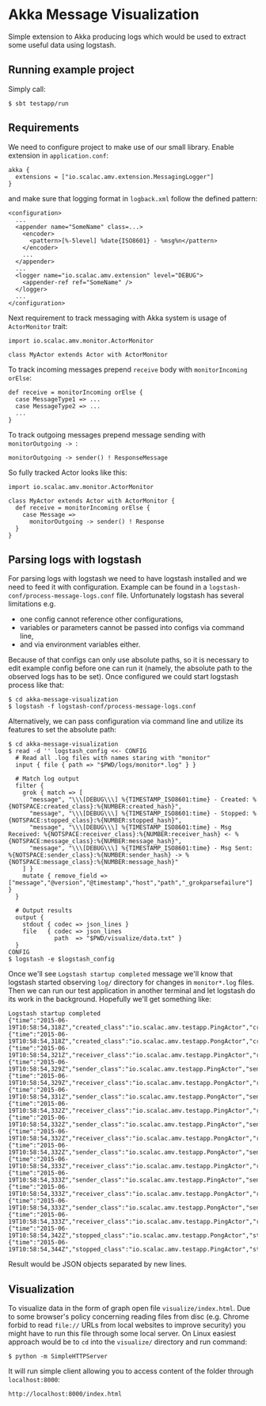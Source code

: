 # Akka Message Visualization

Simple extension to Akka producing logs which would be used to extract some useful data using logstash.

## Running example project

Simply call:

    $ sbt testapp/run
    
## Requirements

We need to configure project to make use of our small library. Enable extension in `application.conf`:

    akka {
      extensions = ["io.scalac.amv.extension.MessagingLogger"]
    }

and make sure that logging format in `logback.xml` follow the defined pattern:

    <configuration>
      ...
      <appender name="SomeName" class=...>
        <encoder>
          <pattern>[%-5level] %date{ISO8601} - %msg%n</pattern>
        </encoder>
        ...
      </appender>
      ...
      <logger name="io.scalac.amv.extension" level="DEBUG">
        <appender-ref ref="SomeName" />
      </logger>
      ...
    </configuration>

Next requirement to track messaging with Akka system is usage of `ActorMonitor` trait:

    import io.scalac.amv.monitor.ActorMonitor

    class MyActor extends Actor with ActorMonitor

To track incoming messages prepend `receive` body with `monitorIncoming orElse`:
 
    def receive = monitorIncoming orElse {
      case MessageType1 => ...
      case MessageType2 => ...
      ...
    }
    
To track outgoing messages prepend message sending with `monitorOutgoing -> `:

    monitorOutgoing -> sender() ! ResponseMessage
    
So fully tracked Actor looks like this:

    import io.scalac.amv.monitor.ActorMonitor
    
    class MyActor extends Actor with ActorMonitor {
      def receive = monitorIncoming orElse {
        case Message =>
          monitorOutgoing -> sender() ! Response
      }
    }

## Parsing logs with logstash

For parsing logs with logstash we need to have logstash installed and we need to feed it with configuration. Example can
be found in a `logstash-conf/process-message-logs.conf` file. Unfortunately logstash has several limitations e.g.

 * one config cannot reference other configurations,
 * variables or parameters cannot be passed into configs via command line,
 * and via environment variables either.
 
Because of that configs can only use absolute paths, so it is necessary to edit example config before one can run it
(namely, the absolute path to the observed logs has to be set). Once configured we could start logstash process like
that:

    $ cd akka-message-visualization
    $ logstash -f logstash-conf/process-message-logs.conf

Alternatively, we can pass configuration via command line and utilize its features to set the absolute path: 

    $ cd akka-message-visualization
    $ read -d '' logstash_config <<- CONFIG
      # Read all .log files with names staring with "monitor"
      input { file { path => "$PWD/logs/monitor*.log" } }
      
      # Match log output
      filter {
        grok { match => [
          "message", "\\\[DEBUG\\\] %{TIMESTAMP_ISO8601:time} - Created: %{NOTSPACE:created_class}:%{NUMBER:created_hash}",
          "message", "\\\[DEBUG\\\] %{TIMESTAMP_ISO8601:time} - Stopped: %{NOTSPACE:stopped_class}:%{NUMBER:stopped_hash}",
          "message", "\\\[DEBUG\\\] %{TIMESTAMP_ISO8601:time} - Msg Received: %{NOTSPACE:receiver_class}:%{NUMBER:receiver_hash} <- %{NOTSPACE:message_class}:%{NUMBER:message_hash}",
          "message", "\\\[DEBUG\\\] %{TIMESTAMP_ISO8601:time} - Msg Sent: %{NOTSPACE:sender_class}:%{NUMBER:sender_hash} -> %{NOTSPACE:message_class}:%{NUMBER:message_hash}"
        ] }
        mutate { remove_field => ["message","@version","@timestamp","host","path","_grokparsefailure"] }
      }
      
      # Output results
      output {
        stdout { codec => json_lines }
        file   { codec => json_lines
                 path  => "$PWD/visualize/data.txt" }
      }
    CONFIG
    $ logstash -e $logstash_config

Once we'll see `Logstash startup completed` message we'll know that logstash started observing `log/` directory for
changes in `monitor*.log` files. Then we can run our test application in another terminal and let logstash do its work
in the background. Hopefully we'll get something like:
 
    Logstash startup completed
    {"time":"2015-06-19T10:58:54,318Z","created_class":"io.scalac.amv.testapp.PingActor","created_hash":"1974990182"}
    {"time":"2015-06-19T10:58:54,318Z","created_class":"io.scalac.amv.testapp.PongActor","created_hash":"1656124757"}
    {"time":"2015-06-19T10:58:54,321Z","receiver_class":"io.scalac.amv.testapp.PingActor","receiver_hash":"1974990182","message_class":"io.scalac.amv.testapp.PingActor$Initialize$","message_hash":"-1430411344"}
    {"time":"2015-06-19T10:58:54,329Z","sender_class":"io.scalac.amv.testapp.PingActor","sender_hash":"1974990182","message_class":"io.scalac.amv.testapp.PingActor$PingMessage","message_hash":"696210608"}
    {"time":"2015-06-19T10:58:54,329Z","receiver_class":"io.scalac.amv.testapp.PongActor","receiver_hash":"1656124757","message_class":"io.scalac.amv.testapp.PingActor$PingMessage","message_hash":"696210608"}
    {"time":"2015-06-19T10:58:54,331Z","sender_class":"io.scalac.amv.testapp.PongActor","sender_hash":"1656124757","message_class":"io.scalac.amv.testapp.PongActor$PongMessage","message_hash":"-595598217"}
    {"time":"2015-06-19T10:58:54,332Z","receiver_class":"io.scalac.amv.testapp.PingActor","receiver_hash":"1974990182","message_class":"io.scalac.amv.testapp.PongActor$PongMessage","message_hash":"-595598217"}
    {"time":"2015-06-19T10:58:54,332Z","sender_class":"io.scalac.amv.testapp.PingActor","sender_hash":"1974990182","message_class":"io.scalac.amv.testapp.PingActor$PingMessage","message_hash":"696210608"}
    {"time":"2015-06-19T10:58:54,332Z","receiver_class":"io.scalac.amv.testapp.PongActor","receiver_hash":"1656124757","message_class":"io.scalac.amv.testapp.PingActor$PingMessage","message_hash":"696210608"}
    {"time":"2015-06-19T10:58:54,332Z","sender_class":"io.scalac.amv.testapp.PongActor","sender_hash":"1656124757","message_class":"io.scalac.amv.testapp.PongActor$PongMessage","message_hash":"-595598217"}
    {"time":"2015-06-19T10:58:54,333Z","receiver_class":"io.scalac.amv.testapp.PingActor","receiver_hash":"1974990182","message_class":"io.scalac.amv.testapp.PongActor$PongMessage","message_hash":"-595598217"}
    {"time":"2015-06-19T10:58:54,333Z","sender_class":"io.scalac.amv.testapp.PingActor","sender_hash":"1974990182","message_class":"io.scalac.amv.testapp.PingActor$PingMessage","message_hash":"696210608"}
    {"time":"2015-06-19T10:58:54,333Z","receiver_class":"io.scalac.amv.testapp.PongActor","receiver_hash":"1656124757","message_class":"io.scalac.amv.testapp.PingActor$PingMessage","message_hash":"696210608"}
    {"time":"2015-06-19T10:58:54,333Z","sender_class":"io.scalac.amv.testapp.PongActor","sender_hash":"1656124757","message_class":"io.scalac.amv.testapp.PongActor$PongMessage","message_hash":"-595598217"}
    {"time":"2015-06-19T10:58:54,333Z","receiver_class":"io.scalac.amv.testapp.PingActor","receiver_hash":"1974990182","message_class":"io.scalac.amv.testapp.PongActor$PongMessage","message_hash":"-595598217"}
    {"time":"2015-06-19T10:58:54,342Z","stopped_class":"io.scalac.amv.testapp.PongActor","stopped_hash":"1656124757"}
    {"time":"2015-06-19T10:58:54,344Z","stopped_class":"io.scalac.amv.testapp.PingActor","stopped_hash":"1974990182"}

Result would be JSON objects separated by new lines.

## Visualization

To visualize data in the form of graph open file `visualize/index.html`. Due to some browser's policy concerning
reading files from disc (e.g. Chrome forbid to read `file://` URLs from local websites to improve security) you might
have to run this file through some local server. On Linux easiest approach would be to `cd` into the `visualize/`
directory and run command:

    $ python -m SimpleHTTPServer
    
It will run simple client allowing you to access content of the folder through `localhost:8000`:

    http://localhost:8000/index.html
